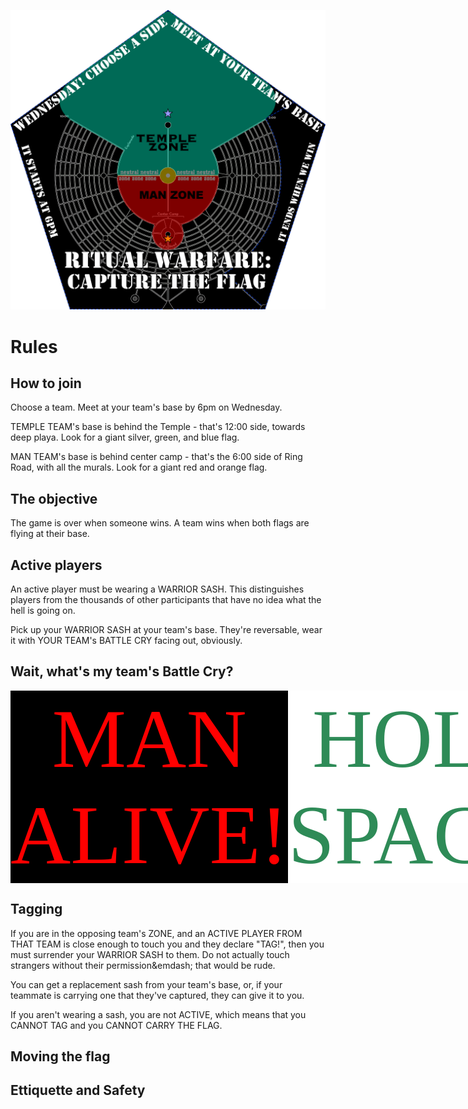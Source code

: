 ![Zone Map](images/map.png)

# Rules

## How to join

Choose a team. Meet at your team's base by 6pm on Wednesday.

TEMPLE TEAM's base is behind the Temple - that's 12:00 side, towards deep playa. Look for a giant silver, green, and blue flag.

MAN TEAM's base is behind center camp - that's the 6:00 side of Ring Road, with all the murals. Look for a giant red and orange flag.


## The objective

The game is over when someone wins. A team wins when both flags are flying at their base.

## Active players

An active player must be wearing a WARRIOR SASH. This distinguishes players from the thousands of other participants that have no idea what the hell is going on.

Pick up your WARRIOR SASH at your team's base. They're reversable, wear it with YOUR TEAM's BATTLE CRY facing out, obviously.

## Wait, what's my team's Battle Cry?

<div style="display:flex">
<span style="font-size:100pt;color:red;background-color:black;text-align:center;font-family:Ariel Black">MAN ALIVE!</span><span style="font-size:100pt;color:SeaGreen;background-color:white;font-family:Copperplate;text-align:center">HOLD SPACE!</span>
</div>

## Tagging

If you are in the opposing team's ZONE, and an ACTIVE PLAYER FROM THAT TEAM is close enough to touch you and they declare "TAG!", then you must surrender your WARRIOR SASH to them. Do not actually touch strangers without their permission&emdash; that would be rude.

You can get a replacement sash from your team's base, or, if your teammate is carrying one that they've captured, they can give it to you.

If you aren't wearing a sash, you are not ACTIVE, which means that you CANNOT TAG and you CANNOT CARRY THE FLAG.

## Moving the flag

## Ettiquette and Safety
